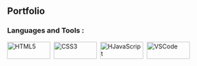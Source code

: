 ## Portfolio
### Languages and Tools :
<div>

  <img src="https://img.shields.io/badge/HTML5-E34F26?style=for-the-badge&logo=html5&logoColor=whit" title="HTML5" alt="HTML5" width="100" height="40"/>&nbsp;
  <img src="https://img.shields.io/badge/CSS3-1572B6?style=for-the-badge&logo=css3&logoColor=white" title="CSS3" alt="CSS3" width="100" height="40"/>&nbsp;
  <img src="https://img.shields.io/badge/JavaScript-F7DF1E?style=for-the-badge&logo=javascript&logoColor=black" title="JavaScript" alt="HJavaScript" width="100" height="40"/>&nbsp;
  <img src="https://img.shields.io/badge/Made%20for-VSCode-1f425f.svg" title="VSCode" alt="VSCode" width="100" height="40"/>&nbsp;
</div>
